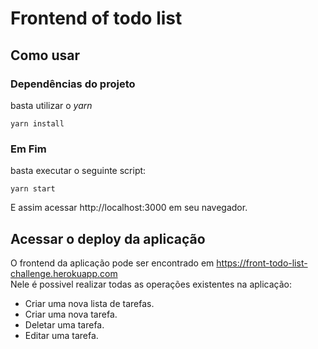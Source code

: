 # Frontend of todo list
## Como usar
### Dependências do projeto
basta utilizar o *yarn*<br>
```
yarn install
```
### Em Fim
basta executar o seguinte script:<br>

```
yarn start
```
E assim acessar http://localhost:3000 em seu navegador.

## Acessar o deploy da aplicação
O frontend da aplicação pode ser encontrado em https://front-todo-list-challenge.herokuapp.com <br>
Nele é possivel realizar todas as operações existentes na aplicação:
  - Criar uma nova lista de tarefas.
  - Criar uma nova tarefa.
  - Deletar uma tarefa.
  - Editar uma tarefa.
